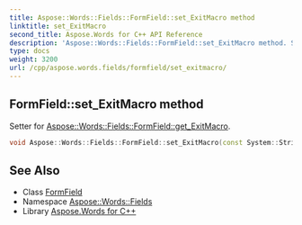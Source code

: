 ```yaml
---
title: Aspose::Words::Fields::FormField::set_ExitMacro method
linktitle: set_ExitMacro
second_title: Aspose.Words for C++ API Reference
description: 'Aspose::Words::Fields::FormField::set_ExitMacro method. Setter for Aspose::Words::Fields::FormField::get_ExitMacro in C++.'
type: docs
weight: 3200
url: /cpp/aspose.words.fields/formfield/set_exitmacro/
---
```

## FormField::set_ExitMacro method


Setter for [Aspose::Words::Fields::FormField::get_ExitMacro](../get_exitmacro/).

```cpp
void Aspose::Words::Fields::FormField::set_ExitMacro(const System::String &value)
```

## See Also

* Class [FormField](../)
* Namespace [Aspose::Words::Fields](../../)
* Library [Aspose.Words for C++](../../../)
